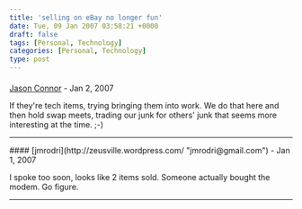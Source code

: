 ```yaml
---
title: 'selling on eBay no longer fun'
date: Tue, 09 Jan 2007 03:58:21 +0000
draft: false
tags: [Personal, Technology]
categories: [Personal, Technology]
type: post
---
```



#### 
[Jason Connor](http://glutt.com "jlc@glutt.com") - <time datetime="2007-01-09 12:39:01">Jan 2, 2007</time>

If they're tech items, trying bringing them into work. We do that here and then hold swap meets, trading our junk for others' junk that seems more interesting at the time. ;-)
<hr />
#### 
[jmrodri](http://zeusville.wordpress.com/ "jmrodri@gmail.com") - <time datetime="2007-01-08 23:59:44">Jan 1, 2007</time>

I spoke too soon, looks like 2 items sold. Someone actually bought the modem. Go figure.
<hr />
